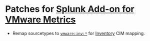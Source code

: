 # Patches for [Splunk Add-on for VMware Metrics](https://splunkbase.splunk.com/app/5089)

- Remap sourcetypes to [`vmware:inv:*`](../TA-VMW-FieldExtractions/) for [Inventory](https://docs.splunk.com/Documentation/CIM/5.3.2/User/ComputeInventory) CIM mapping.
